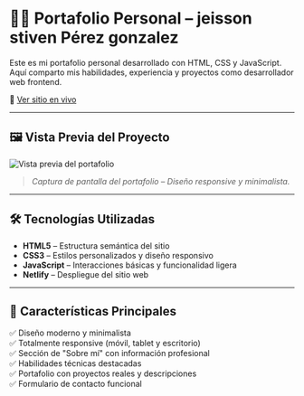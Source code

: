 # 👨‍💻 Portafolio Personal – jeisson stiven  Pérez gonzalez

Este es mi portafolio personal desarrollado con HTML, CSS y JavaScript. Aquí comparto mis habilidades, experiencia y proyectos como desarrollador web frontend.

🔗 [Ver sitio en vivo](https://majestic-tanuki-d8c881.netlify.app/) 

---

## 🖼️ Vista Previa del Proyecto

![Vista previa del portafolio](https://i.imgur.com/QDnFg4R.png) 

> *Captura de pantalla del portafolio – Diseño responsive y minimalista.*

---

## 🛠️ Tecnologías Utilizadas

- **HTML5** – Estructura semántica del sitio
- **CSS3** – Estilos personalizados y diseño responsivo
- **JavaScript** – Interacciones básicas y funcionalidad ligera
- **Netlify** – Despliegue del sitio web

---

## 🎯 Características Principales

✅ Diseño moderno y minimalista  
✅ Totalmente responsive (móvil, tablet y escritorio)  
✅ Sección de "Sobre mí" con información profesional  
✅ Habilidades técnicas destacadas  
✅ Portafolio con proyectos reales y descripciones  
✅ Formulario de contacto funcional  

